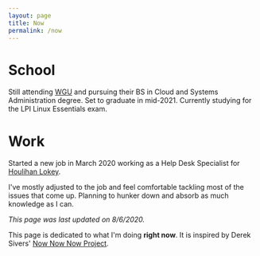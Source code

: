 ```yaml
---
layout: page
title: Now
permalink: /now
---
```

# School
Still attending [WGU](https://www.wgu.edu/) and pursuing their BS in Cloud and Systems Administration degree. Set to graduate in mid-2021. Currently studying for the LPI Linux Essentials exam.

# Work
Started a new job in March 2020 working as a Help Desk Specialist for [Houlihan Lokey](https://hl.com/).

I've mostly adjusted to the job and feel comfortable tackling most of the issues that come up. Planning to hunker down and absorb as much knowledge as I can.

*This page was last updated on 8/6/2020.*

This page is dedicated to what I'm doing **right now**. It is inspired by Derek Sivers' [Now Now Now Project](https://nownownow.com/).